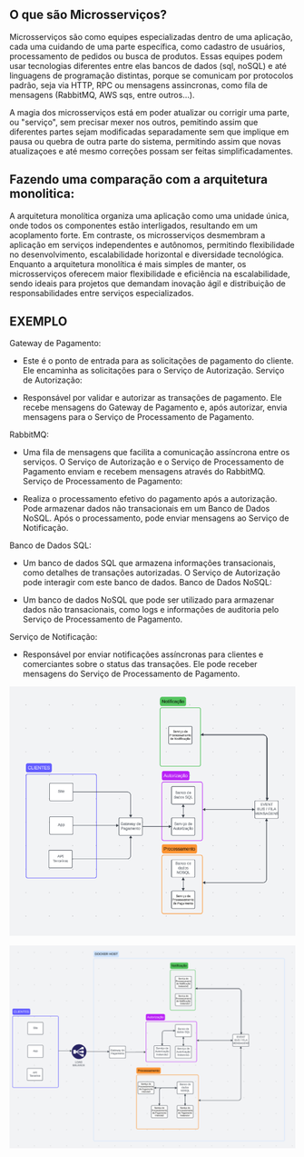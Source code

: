 ## O que são Microsserviços?

Microsserviços são como equipes especializadas dentro de uma aplicação, cada uma cuidando de uma parte específica, como cadastro de usuários, processamento de pedidos ou busca de produtos. Essas equipes podem usar tecnologias diferentes entre elas bancos de dados (sql, noSQL) e até linguagens de programação distintas, porque se comunicam por protocolos padrão, seja via HTTP, RPC ou mensagens assincronas, como fila de mensagens (RabbitMQ, AWS sqs, entre outros...).

A magia dos microsserviços está em poder atualizar ou corrigir uma parte, ou "serviço", sem precisar mexer nos outros, pemitindo assim que diferentes partes sejam modificadas separadamente sem que implique em pausa ou quebra de outra parte do sistema, permitindo assim que novas atualizaçoes e até mesmo correções possam ser feitas simplificadamentes. 

## Fazendo uma comparação com a arquitetura monolitica:

A arquitetura monolítica organiza uma aplicação como uma unidade única, onde todos os componentes estão interligados, resultando em um acoplamento forte. Em contraste, os microsserviços desmembram a aplicação em serviços independentes e autônomos, permitindo flexibilidade no desenvolvimento, escalabilidade horizontal e diversidade tecnológica. Enquanto a arquitetura monolítica é mais simples de manter, os microsserviços oferecem maior flexibilidade e eficiência na escalabilidade, sendo ideais para projetos que demandam inovação ágil e distribuição de responsabilidades entre serviços especializados.

## EXEMPLO

Gateway de Pagamento:

- Este é o ponto de entrada para as solicitações de pagamento do cliente. Ele encaminha as solicitações para o Serviço de Autorização.
Serviço de Autorização:

- Responsável por validar e autorizar as transações de pagamento. Ele recebe mensagens do Gateway de Pagamento e, após autorizar, envia mensagens para o Serviço de Processamento de Pagamento.

RabbitMQ:

- Uma fila de mensagens que facilita a comunicação assíncrona entre os serviços. O Serviço de Autorização e o Serviço de Processamento de Pagamento enviam e recebem mensagens através do RabbitMQ.
Serviço de Processamento de Pagamento:

- Realiza o processamento efetivo do pagamento após a autorização. Pode armazenar dados não transacionais em um Banco de Dados NoSQL. Após o processamento, pode enviar mensagens ao Serviço de Notificação.

Banco de Dados SQL:

- Um banco de dados SQL que armazena informações transacionais, como detalhes de transações autorizadas. O Serviço de Autorização pode interagir com este banco de dados.
Banco de Dados NoSQL:

- Um banco de dados NoSQL que pode ser utilizado para armazenar dados não transacionais, como logs e informações de auditoria pelo Serviço de Processamento de Pagamento.

Serviço de Notificação:

- Responsável por enviar notificações assíncronas para clientes e comerciantes sobre o status das transações. Ele pode receber mensagens do Serviço de Processamento de Pagamento.

![Microsservicos](Microsservicos.PNG)

![Microsservicos](MicrosservicosComLoadBalance.PNG)
